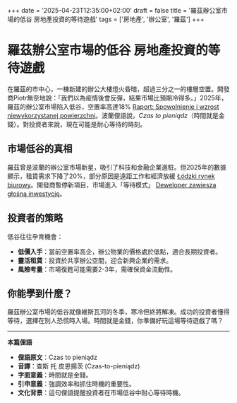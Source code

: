 +++
date = '2025-04-23T12:35:00+02:00'
draft = false
title = '羅茲辦公室市場的低谷 房地產投資的等待遊戲'
tags = ['房地產', '辦公室', '羅茲']
+++

# 羅茲辦公室市場的低谷 房地產投資的等待遊戲

在羅茲的市中心，一棟新建的辦公大樓燈火昏暗，超過三分之一的樓層空置。開發商Piotr無奈地說：「我們以為疫情後會反彈，結果市場比預期冷得多。」2025年，羅茲的辦公室市場陷入低谷，空置率高達18% [Raport: Spowolnienie i wzrost niewykorzystanej powierzchni](https://www.portalsamorzadowy.pl/finanse/raport-spowolnienie-i-wzrost-niewykorzystanej-powierzchni-na-rynku-biurowym-w-lodzi,607731.html)。波蘭俚語說，*Czas to pieniądz*（時間就是金錢）。對投資者來說，現在可能是耐心等待的時刻。

## 市場低谷的真相

羅茲曾是波蘭的辦公室市場新星，吸引了科技和金融企業進駐。但2025年的數據顯示，租賃需求下降了20%，部分原因是遠距工作和經濟放緩 [Łódzki rynek biurowy](https://www.propertynews.pl/raporty/lodzki-rynek-biurowy-najemcy-dyktuja-warunki,188814.html)。開發商暫停新項目，市場進入「等待模式」 [Deweloper zawiesza głośną inwestycję](https://lodz.wyborcza.pl/lodz/7,35136,31868344,deweloper-zawiesza-glosna-inwestycje-totalne-zalamanie-rynku.html)。

## 投資者的策略

低谷往往孕育機會：

- **低價入手**：當前空置率高企，辦公物業的價格處於低點，適合長期投資者。
- **靈活租賃**：投資於共享辦公空間，迎合新興企業的需求。
- **風險考量**：市場復甦可能需要2-3年，需確保資金流動性。

## 你能學到什麼？

羅茲辦公室市場的低谷就像維斯瓦河的冬季，寒冷但終將解凍。成功的投資者懂得等待，選擇在別人恐慌時入場。時間就是金錢，你準備好玩這場等待遊戲了嗎？

---

**本篇俚語**

- **俚語原文**：Czas to pieniądz
- **音譯**：查斯 托 皮恩揚茨 (Czas-to-pieniądz)
- **字面意義**：時間就是金錢。
- **引申意義**：強調效率和抓住時機的重要性。
- **文化背景**：這句俚語提醒投資者在市場低谷中耐心等待時機。
